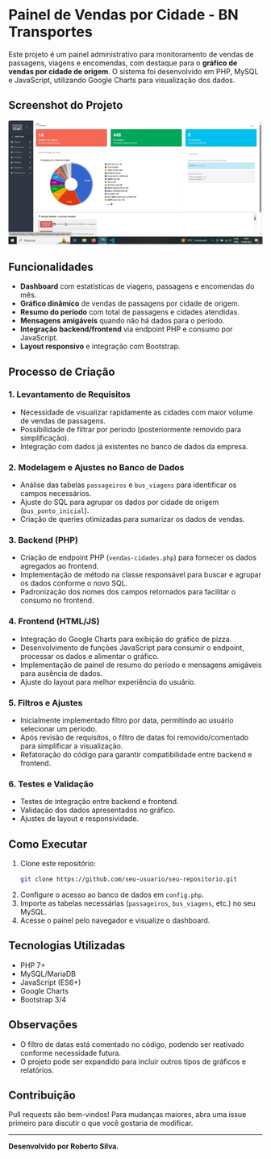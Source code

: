 # Painel de Vendas por Cidade - BN Transportes

Este projeto é um painel administrativo para monitoramento de vendas de passagens, viagens e encomendas, com destaque para o **gráfico de vendas por cidade de origem**. O sistema foi desenvolvido em PHP, MySQL e JavaScript, utilizando Google Charts para visualização dos dados.

## Screenshot do Projeto

![Exemplo do Gráfico](grafico.jpeg)

## Funcionalidades

- **Dashboard** com estatísticas de viagens, passagens e encomendas do mês.
- **Gráfico dinâmico** de vendas de passagens por cidade de origem.
- **Resumo do período** com total de passagens e cidades atendidas.
- **Mensagens amigáveis** quando não há dados para o período.
- **Integração backend/frontend** via endpoint PHP e consumo por JavaScript.
- **Layout responsivo** e integração com Bootstrap.

## Processo de Criação

### 1. Levantamento de Requisitos

- Necessidade de visualizar rapidamente as cidades com maior volume de vendas de passagens.
- Possibilidade de filtrar por período (posteriormente removido para simplificação).
- Integração com dados já existentes no banco de dados da empresa.

### 2. Modelagem e Ajustes no Banco de Dados

- Análise das tabelas `passageiros` e `bus_viagens` para identificar os campos necessários.
- Ajuste do SQL para agrupar os dados por cidade de origem (`bus_ponto_inicial`).
- Criação de queries otimizadas para sumarizar os dados de vendas.

### 3. Backend (PHP)

- Criação de endpoint PHP (`vendas-cidades.php`) para fornecer os dados agregados ao frontend.
- Implementação de método na classe responsável para buscar e agrupar os dados conforme o novo SQL.
- Padronização dos nomes dos campos retornados para facilitar o consumo no frontend.

### 4. Frontend (HTML/JS)

- Integração do Google Charts para exibição do gráfico de pizza.
- Desenvolvimento de funções JavaScript para consumir o endpoint, processar os dados e alimentar o gráfico.
- Implementação de painel de resumo do período e mensagens amigáveis para ausência de dados.
- Ajuste do layout para melhor experiência do usuário.

### 5. Filtros e Ajustes

- Inicialmente implementado filtro por data, permitindo ao usuário selecionar um período.
- Após revisão de requisitos, o filtro de datas foi removido/comentado para simplificar a visualização.
- Refatoração do código para garantir compatibilidade entre backend e frontend.

### 6. Testes e Validação

- Testes de integração entre backend e frontend.
- Validação dos dados apresentados no gráfico.
- Ajustes de layout e responsividade.

## Como Executar

1. Clone este repositório:
    ```bash
    git clone https://github.com/seu-usuario/seu-repositorio.git
    ```
2. Configure o acesso ao banco de dados em `config.php`.
3. Importe as tabelas necessárias (`passageiros`, `bus_viagens`, etc.) no seu MySQL.
4. Acesse o painel pelo navegador e visualize o dashboard.

## Tecnologias Utilizadas

- PHP 7+
- MySQL/MariaDB
- JavaScript (ES6+)
- Google Charts
- Bootstrap 3/4

## Observações

- O filtro de datas está comentado no código, podendo ser reativado conforme necessidade futura.
- O projeto pode ser expandido para incluir outros tipos de gráficos e relatórios.

## Contribuição

Pull requests são bem-vindos! Para mudanças maiores, abra uma issue primeiro para discutir o que você gostaria de modificar.

---

**Desenvolvido por Roberto Silva.**
